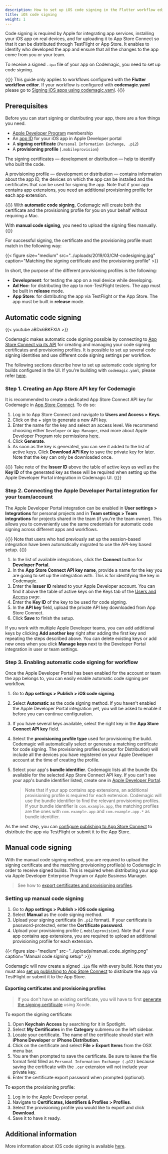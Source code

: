 ```yaml
---
description: How to set up iOS code signing in the Flutter workflow editor
title: iOS code signing
weight: 1
---
```


Code signing is required by Apple for integrating app services, installing your iOS app on real devices, and for uploading it to App Store Connect so that it can be distributed through TestFlight or App Store. It enables to identify who developed the app and ensure that all the changes to the app come from you or your team.

To receive a signed `.ipa` file of your app on Codemagic, you need to set up code signing.

{{<notebox>}}
This guide only applies to workflows configured with the **Flutter workflow editor**. If your workflow is configured with **codemagic.yaml** please go to [Signing iOS apps using codemagic.yaml](../code-signing-yaml/signing-ios).
{{</notebox>}}

## Prerequisites

Before you can start signing or distributing your app, there are a few things you need.

* [Apple Developer Program](https://developer.apple.com/programs/enroll/) membership
* An [app ID](https://developer.apple.com/account/resources/identifiers/bundleId/add/) for your iOS app in Apple Developer portal 
* A **signing certificate** (`Personal Information Exchange, .p12`)
* A **provisioning profile** (`.mobileprovision`)

The signing certificates — development or distribution — help to identify who built the code. 

A provisioning profile — development or distribution — contains information about the app ID, the devices on which the app can be installed and the certificates that can be used for signing the app. Note that if your app contains app extensions, you need an additional provisioning profile for each app extension.

{{<notebox >}} 
With **automatic code signing**, Codemagic will create both the certificate and the provisioning profile for you on your behalf without requiring a Mac.

With **manual code signing**, you need to upload the signing files manually.
{{</notebox>}}

For successful signing, the certificate and the provisioning profile must match in the following way:

{{< figure size="medium" src="../uploads/2019/03/CM-codesigning.jpg" caption="Matching the signing certificate and the provisioning profile" >}}

In short, the purpose of the different provisioning profiles is the following:

- **Development**: for testing the app on a real device while developing. 
- **Ad Hoc:** for distributing the app to non-TestFlight testers. The app must be built in **release** mode.
- **App Store**: for distributing the app via TestFlight or the App Store. The app must be built in **release** mode.

## Automatic code signing

{{< youtube aBDx6BKFXIA >}}

Codemagic makes automatic code signing possible by connecting to [App Store Connect via its API](https://developer.apple.com/app-store-connect/api/) for creating and managing your code signing certificates and provisioning profiles. It is possible to set up several code signing identities and use different code signing settings per workflow.

The following sections describe how to set up automatic code signing for builds configured in the UI. If you're building with `codemagic.yaml`, please refer [here](../code-signing-yaml/signing-ios).

### Step 1. Creating an App Store API key for Codemagic

It is recommended to create a dedicated App Store Connect API key for Codemagic in [App Store Connect](https://appstoreconnect.apple.com/access/api). To do so:

1. Log in to App Store Connect and navigate to **Users and Access > Keys**.
2. Click on the + sign to generate a new API key.
3. Enter the name for the key and select an access level. We recommend choosing either `Developer` or `App Manager`, read more about Apple Developer Program role permissions [here](https://help.apple.com/app-store-connect/#/deve5f9a89d7).
4. Click **Generate**.
5. As soon as the key is generated, you can see it added to the list of active keys. Click **Download API Key** to save the private key for later. Note that the key can only be downloaded once.

{{<notebox >}} 
Take note of the **Issuer ID** above the table of active keys as well as the **Key ID** of the generated key as these will be required when setting up the Apple Developer Portal integration in Codemagic UI.
{{</notebox>}}

### Step 2. Connecting the Apple Developer Portal integration for your team/account

The Apple Developer Portal integration can be enabled in **User settings > Integrations** for personal projects and in **Team settings > Team integrations** for projects shared in the team (if you're the team owner). This allows you to conveniently use the same credentials for automatic code signing across different apps and workflows.

{{<notebox >}} 
Note that users who had previously set up the session-based integration have been automatically migrated to use the API-key based setup.
{{</notebox>}}

1. In the list of available integrations, click the **Connect** button for **Developer Portal**.
2. In the **App Store Connect API key name**, provide a name for the key you are going to set up the integration with. This is for identifying the key in Codemagic.
3. Enter the **Issuer ID** related to your Apple Developer account. You can find it above the table of active keys on the Keys tab of the [Users and Access](https://appstoreconnect.apple.com/access/api) page.
4. Enter the **Key ID** of the key to be used for code signing.
5. In the **API key** field, upload the private API key downloaded from App Store Connect.
6. Click **Save** to finish the setup.

If you work with multiple Apple Developer teams, you can add additional keys by clicking **Add another key** right after adding the first key and repeating the steps described above. You can delete existing keys or add new ones when you click **Manage keys** next to the Developer Portal integration in user or team settings.

### Step 3. Enabling automatic code signing for workflow

Once the Apple Developer Portal has been enabled for the account or team the app belongs to, you can easily enable automatic code signing per workflow.

1. Go to **App settings > Publish > iOS code signing**.
2. Select **Automatic** as the code signing method. If you haven't enabled the Apple Developer Portal integration yet, you will be asked to enable it before you can continue configuration.
3. If you have several keys available, select the right key in the **App Store Connect API key** field.
4. Select the **provisioning profile type** used for provisioning the build. Codemagic will automatically select or generate a matching certificate for code signing. The provisioning profiles (except for Distribution) will include all the devices you have registered on your Apple Developer account at the time of creating the profile.
7. Select your app's **bundle identifier**. Codemagic lists all the bundle IDs available for the selected App Store Connect API key. If you can't see your app's bundle identifier listed, create one in [Apple Developer Portal](https://developer.apple.com/account/resources/identifiers/add/bundleId).

    >Note that if your app contains app extensions, an additional provisioning profile is required for each extension. Codemagic will use the bundle identifier to find the relevant provisioning profiles. If your bundle identifier is `com.example.app`, the matching profiles are the ones with `com.example.app` and `com.example.app.*` as bundle identifier.

As the next step, you can [configure publishing to App Store Connect](../publishing/publishing-to-app-store) to distribute the app via TestFlight or submit it to the App Store.

## Manual code signing

With the manual code signing method, you are required to upload the signing certificate and the matching provisioning profile(s) to Codemagic in order to receive signed builds.
This is required when distributing your app via Apple Developer Enterprise Program or Apple Business Manager. 

>See how to [export certificates and provisioning profiles](#exporting-certificates-and-provisioning-profiles).

### Setting up manual code signing

1. Go to **App settings > Publish > iOS code signing**.
2. Select **Manual** as the code signing method.
3. Upload your signing certificate (in `.p12` format). If your certificate is password-protected, enter the **Certificate password**. 
4. Upload your provisioning profile (`.mobileprovision`). Note that if your app contains app extensions, you are required to upload an additional provisioning profile for each extension.

{{< figure size="medium" src="../uploads/manual_code_signing.png" caption="Manual code signing setup" >}}

Codemagic will now create a signed `.ipa` file with every build. Note that you must also [set up publishing to App Store Connect](../publishing/publishing-to-app-store) to distribute the app via TestFlight or submit it to the App Store.

#### Exporting certificates and provisioning profiles

>If you don't have an existing certificate, you will have to first [generate the signing certificate](https://help.apple.com/xcode/mac/current/#/dev154b28f09) using Xcode.

To export the signing certificate:

1. Open **Keychain Access** by searching for it in Spotlight.
2. Select **My Certificates** in the **Category** submenu on the left sidebar. 
3. Locate your certificate. The name of the certificate should start with **iPhone Developer** or **iPhone Distribution**.
3. Click on the certificate and select **File > Export Items** from the OSX menu bar.
4. You are then prompted to save the certificate. Be sure to leave the file format field filled as `Personal Information Exchange (.p12)` because saving the certificate with the `.cer` extension will not include your private key.
5. Enter the certificate export password when prompted (optional).

To export the provisioning profile:

1. Log in to the Apple Developer portal.
2. Navigate to **Certificates, Identifiers & Profiles > Profiles**.
3. Select the provisioning profile you would like to export and click **Download**.
4. Save it to have it ready.

## Additional information

More information about iOS code signing is available <a href="https://blog.codemagic.io/how-to-code-sign-publish-ios-apps/" target="_blank" onclick="sendGtag('Link_in_docs_clicked','how-to-code-sign-publish-ios-apps')">here</a>.
